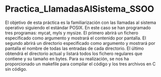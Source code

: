 # Practica_LlamadasAlSistema_SSOO
El objetivo de esta práctica es la familiarización con las llamadas al sistema operativo siguiendo el estándar POSIX. En este caso se han programado tres programas: mycat, myls y mysize. 
El primero abrirá un fichero especificado como argumento y mostrará el contenido por pantalla. El segundo abrirá un directorio especificado como argumento y mostrará por pantalla el nombre de todas las entradas de cada directorio. El último obtendrá el directorio actual y listará todos los fichero regulares que contiene y su tamaño en bytes.
Para su realización, se nos ha proporcionado un makefile para compilar el código y los tres archivos en C sin código.
